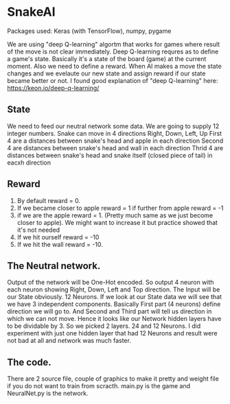# SnakeAI
Packages used: Keras (with TensorFlow), numpy, pygame

We are using "deep Q-learning" algortm that works for games where result of the move is not clear immediately.
Deep Q-learning requres as to define a game's state. Basically it's a state of the board (game) at the current moment. 
Also we need to define a reward. When AI makes a move the state changes and we evelaute our new state and assign reward if our state became better or not.
I found good explanation of "deep Q-learning" here: https://keon.io/deep-q-learning/

## State
We need to feed our neutral network some data. We are going to supply 12 integer numbers.
Snake can move in 4 directions Right, Down, Left, Up
First 4 are a distances between snake's head and apple in each direction
Second 4 are distances between snake's head and wall in each direction
Thrid 4 are distances between snake's head and snake itself (closed piece of tail) in eacxh direction

## Reward
1. By default reward = 0. 
2. If we became closer to apple reward = 1 if further from apple reward = -1
3. if we are the apple reward = 1. (Pretty much same as we just become closer to apple). We might want to increase it but practice showed that it's not needed
4. If we hit ourself reward = -10
5. If we hit the wall reward = -10.

## The Neutral network.
Output of the network will be  One-Hot encoded. So output 4 neuron with each neuron showing Right, Down, Left and Top direction.
The Input will be our State obviously. 12 Neurons.
If we look at our State data we will see that we have 3 independent components. Basically First part (4 neurons) define direction we will go to. And Second and Third part will tell us direction in which we can not move. Hence it looks like our Network hidden layers have to be dividable by 3. So we picked 2 layers. 24 and 12 Neurons. I did experiment with just one hidden layer that had 12 Neurons and result were not bad at all and network was much faster. 

## The code. 
There are 2 source file, couple of graphics to make it pretty and weight file if you do not want to train from scracth.
main.py is the game and NeuralNet.py is the network.
